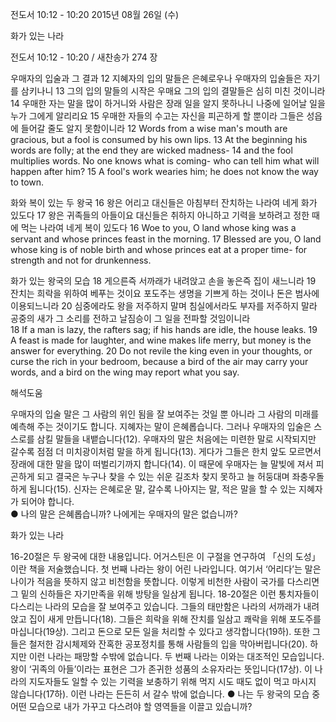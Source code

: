 전도서 10:12 - 10:20 
2015년 08월 26일 (수)

화가 있는 나라 



전도서 10:12 - 10:20 / 새찬송가 274 장


우매자의 입술과 그 결과
12 지혜자의 입의 말들은 은혜로우나 우매자의 입술들은 자기를 삼키나니 13 그의 입의 말들의 시작은 우매요 그의 입의 결말들은 심히 미친 것이니라 14 우매한 자는 말을 많이 하거니와 사람은 장래 일을 알지 못하나니 나중에 일어날 일을 누가 그에게 알리리요 
15 우매한 자들의 수고는 자신을 피곤하게 할 뿐이라 그들은 성읍에 들어갈 줄도 알지 못함이니라 
12 Words from a wise man's mouth are gracious, but a fool is consumed by his own lips. 13 At the beginning his words are folly; at the end they are wicked madness- 14 and the fool multiplies words. No one knows what is coming- who can tell him what will happen after him? 15 A fool's work wearies him; he does not know the way to town. 

화와 복이 있는 두 왕국
16 왕은 어리고 대신들은 아침부터 잔치하는 나라여 네게 화가 있도다 
17 왕은 귀족들의 아들이요 대신들은 취하지 아니하고 기력을 보하려고 정한 때에 먹는 나라여 네게 복이 있도다 
16 Woe to you, O land whose king was a servant and whose princes feast in the morning. 17 Blessed are you, O land whose king is of noble birth and whose princes eat at a proper time- for strength and not for drunkenness. 

화가 있는 왕국의 모습
18 게으른즉 서까래가 내려앉고 손을 놓은즉 집이 새느니라 
19 잔치는 희락을 위하여 베푸는 것이요 포도주는 생명을 기쁘게 하는 것이나 돈은 범사에 이용되느니라 
20  심중에라도 왕을 저주하지 말며 침실에서라도 부자를 저주하지 말라 공중의 새가 그 소리를 전하고 날짐승이 그 일을 전파할 것임이니라  
18 If a man is lazy, the rafters sag; if his hands are idle, the house leaks. 19 A feast is made for laughter, and wine makes life merry, but money is the answer for everything. 20 Do not revile the king even in your thoughts, or curse the rich in your bedroom, because a bird of the air may carry your words, and a bird on the wing may report what you say.

해석도움





우매자의 입술
말은 그 사람의 위인 됨을 잘 보여주는 것일 뿐 아니라 그 사람의 미래를 예측해 주는 것이기도 합니다.
지혜자는 말이 은혜롭습니다. 그러나 우매자의 입술은 스스로를 삼킬 말들을 내뱉습니다(12).
우매자의 말은 처음에는 미련한 말로 시작되지만 갈수록 점점 더 미치광이처럼 말을 하게 됩니다(13). 게다가 그들은 한치 앞도 모르면서 장래에 대한 말을 많이 떠벌리기까지 합니다(14). 이 때문에 우매자는 늘 말빚에 져서 피곤하게 되고 결국은 누구나 찾을 수 있는 쉬운 길조차 찾지 못하고 늘 허둥대며 좌충우돌하게 됩니다(15). 신자는 은혜로운 말, 갈수록 나아지는 말, 적은 말을 할 수 있는 지혜자가 되어야 합니다.  
● 나의 말은 은혜롭습니까? 나에게는 우매자의 말은 없습니까?


화가 있는 나라

16-20절은 두 왕국에 대한 내용입니다. 어거스틴은 이 구절을 연구하여 「신의 도성」이란 책을 저술했습니다. 첫 번째 나라는 왕이 어린 나라입니다. 여기서 ‘어리다’는 말은 나이가 적음을 뜻하지 않고 비천함을 뜻합니다. 이렇게 비천한 사람이 국가를 다스리면 그 밑의 신하들은  자기만족을 위해 방탕을 일삼게 됩니다. 18-20절은 이런 통치자들이 다스리는 나라의 모습을 잘 보여주고 있습니다. 그들의 태만함은 나라의 서까래가 내려앉고 집이 새게 만듭니다(18). 그들은 희락을 위해 잔치를 일삼고 쾌락을 위해 포도주를 마십니다(19상). 그리고 돈으로 모든 일을 처리할 수 있다고 생각합니다(19하). 또한 그들은 철저한 감시체제와 잔혹한 공포정치를 통해 사람들의 입을 막아버립니다(20). 하지만 이런 나라는 패망할 수밖에 없습니다. 두 번째 나라는 이와는 대조적인 모습입니다. 왕이 ‘귀족의 아들’이라는 표현은 그가 존귀한 성품의 소유자라는 뜻입니다(17상). 이 나라의 지도자들도 일할 수 있는 기력을 보충하기 위해 먹지 시도 때도 없이 먹고 마시지 않습니다(17하). 이런 나라는 든든히 서 갈수 밖에 없습니다. 
● 나는 두 왕국의 모습 중 어떤 모습으로 내가 가꾸고 다스려야 할 영역들을 이끌고 있습니까?
